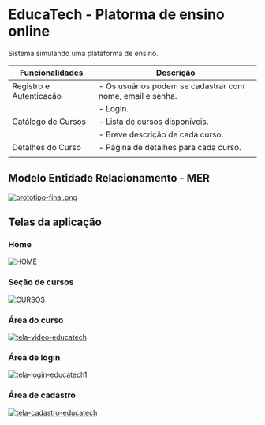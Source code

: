 # EducaTech - Platorma de ensino online

Sistema simulando uma plataforma de ensino.

| Funcionalidades                | Descrição                                                                                      |
|-------------------------------|------------------------------------------------------------------------------------------------|
| Registro e Autenticação        | - Os usuários podem se cadastrar com nome, email e senha.                                      |
|                               | - Login.                                                    |
| Catálogo de Cursos             | - Lista de cursos disponíveis.                                                 |
|                               | - Breve descrição de cada curso.                                                              |
| Detalhes do Curso              | - Página de detalhes para cada curso.                                                         |
|                               |                                             |



## Modelo Entidade Relacionamento - MER

[![prototipo-final.png](https://i.postimg.cc/4xmKM57Z/prototipo-final.png)](https://postimg.cc/3kQJ02Fb)
## Telas da aplicação

### Home
<a href="https://ibb.co/Kw0rMMw"><img src="https://i.ibb.co/2NnkDDN/HOME.png" alt="HOME" border="0"></a>

### Seção de cursos

<a href="https://ibb.co/VSj3fj0"><img src="https://i.ibb.co/1qvbFvY/CURSOS.png" alt="CURSOS" border="0"></a>

### Área do curso

<a href="https://ibb.co/xjGt0gb"><img src="https://i.ibb.co/Ph4vnWy/tela-video-educatech.png" alt="tela-video-educatech" border="0"></a>

### Área de login

<a href="https://ibb.co/BgZvLKP"><img src="https://i.ibb.co/9qTBn3v/tela-login-educatech1.png" alt="tela-login-educatech1" border="0"></a>

### Área de cadastro

<a href="https://ibb.co/4ff0S8J"><img src="https://i.ibb.co/X44G57V/tela-cadastro-educatech.png" alt="tela-cadastro-educatech" border="0"></a>


